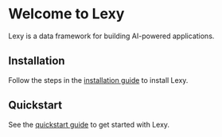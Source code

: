 # Welcome to Lexy

Lexy is a data framework for building AI-powered applications.

## Installation

Follow the steps in the [installation guide](installation.md) to install Lexy.

## Quickstart

See the [quickstart guide](quickstart.md) to get started with Lexy.
